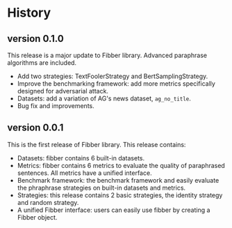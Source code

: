 # History

## version 0.1.0

This release is a major update to Fibber library. Advanced paraphrase algorithms are included.

- Add two strategies: TextFoolerStrategy and BertSamplingStrategy.
- Improve the benchmarking framework: add more metrics specifically designed for adversarial attack.
- Datasets: add a variation of AG's news dataset, `ag_no_title`.
- Bug fix and improvements.

## version 0.0.1

This is the first release of Fibber library. This release contains:

- Datasets: fibber contains 6 built-in datasets.
- Metrics: fibber contains 6 metrics to evaluate the quality of paraphrased
  sentences. All metrics have a unified interface.
- Benchmark framework: the benchmark framework and easily evaluate the
  phraphrase strategies on built-in datasets and metrics.
- Strategies: this release contains 2 basic strategies, the identity strategy
  and random strategy.
- A unified Fibber interface: users can easily use fibber by creating a Fibber
  object.
